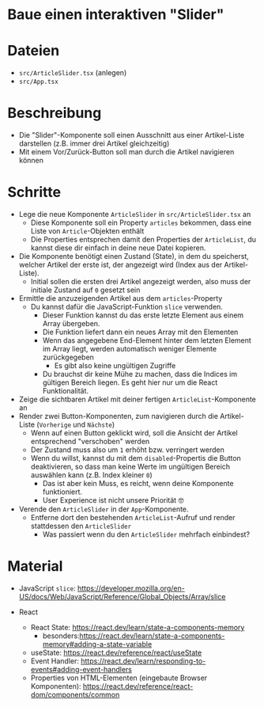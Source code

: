# Baue einen interaktiven "Slider"

# Dateien

* `src/ArticleSlider.tsx` (anlegen)
* `src/App.tsx`

# Beschreibung

* Die "Slider"-Komponente soll einen Ausschnitt aus einer Artikel-Liste darstellen (z.B. immer drei Artikel gleichzeitig)
* Mit einem Vor/Zurück-Button soll man durch die Artikel navigieren können

# Schritte

* Lege die neue Komponente `ArticleSlider` in `src/ArticleSlider.tsx` an
  * Diese Komponente soll ein Property `articles` bekommen, dass eine Liste von `Article`-Objekten enthält
  * Die Properties entsprechen damit den Properties der `ArticleList`, du kannst diese dir einfach in deine neue Datei kopieren.
* Die Komponente benötigt einen Zustand (State), in dem du speicherst, welcher Artikel der erste ist, der angezeigt wird (Index aus der Artikel-Liste).
  * Initial sollen die ersten drei Artikel angezeigt werden, also muss der initiale Zustand auf `0` gesetzt sein
* Ermittle die anzuzeigenden Artikel aus dem `articles`-Property
  * Du kannst dafür die JavaScript-Funktion `slice` verwenden.
    * Dieser Funktion kannst du das erste letzte Element aus einem Array übergeben.
    * Die Funktion liefert dann ein neues Array mit den Elementen
    * Wenn das angegebene End-Element hinter dem letzten Element im Array liegt, werden automatisch weniger Elemente zurückgegeben
      * Es gibt also keine ungültigen Zugriffe
    * Du brauchst dir keine Mühe zu machen, dass die Indices im gültigen Bereich liegen. Es geht hier nur um die React Funktionalität.
* Zeige die sichtbaren Artikel mit deiner fertigen `ArticleList`-Komponente an
* Render zwei Button-Komponenten, zum navigieren durch die Artikel-Liste (`Vorherige` und `Nächste`)
  * Wenn auf einen Button geklickt wird, soll die Ansicht der Artikel entsprechend "verschoben" werden
  * Der Zustand muss also um `1` erhöht bzw. verringert werden
  * Wenn du willst, kannst du mit dem `disabled`-Propertis die Button deaktivieren, so dass man keine Werte im ungültigen Bereich auswählen kann (z.B. Index kleiner `0`)
    * Das ist aber kein Muss, es reicht, wenn deine Komponente funktioniert. 
    * User Experience ist nicht unsere Priorität 🤓
* Verende den `ArticleSlider` in der `App`-Komponente. 
  * Entferne dort den bestehenden `ArticleList`-Aufruf und render stattdessen den `ArticleSlider`
    * Was passiert wenn du den `ArticleSlider` mehrfach einbindest?

# Material

* JavaScript `slice`: https://developer.mozilla.org/en-US/docs/Web/JavaScript/Reference/Global_Objects/Array/slice

* React
  * React State: https://react.dev/learn/state-a-components-memory
    * besonders:https://react.dev/learn/state-a-components-memory#adding-a-state-variable
  * useState: https://react.dev/reference/react/useState
  * Event Handler: https://react.dev/learn/responding-to-events#adding-event-handlers
  * Properties von HTML-Elementen (eingebaute Browser Komponenten): https://react.dev/reference/react-dom/components/common